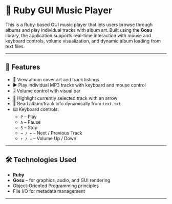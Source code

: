# 🎵 Ruby GUI Music Player

This is a Ruby-based GUI music player that lets users browse through albums and play individual tracks with album art. Built using the **Gosu** library, the application supports real-time interaction with mouse and keyboard controls, volume visualization, and dynamic album loading from text files.

---

## 🚀 Features

- 🎨 View album cover art and track listings
- ▶️ Play individual MP3 tracks with keyboard and mouse control
- 🎚 Volume control with visual bar
- 🎯 Highlight currently selected track with an arrow
- 📄 Read album/track info dynamically from `text.txt`
- ⌨️ Keyboard controls:
  - `P` – Play
  - `A` – Pause
  - `S` – Stop
  - `→ / ←` – Next / Previous Track
  - `↑ / ↓` – Volume Up / Down

---

## 🛠 Technologies Used

- **Ruby**
- **Gosu** – for graphics, audio, and GUI rendering
- Object-Oriented Programming principles
- File I/O for metadata management

---


